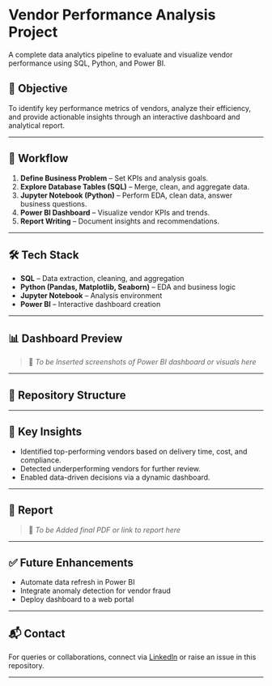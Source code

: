 # Vendor Performance Analysis Project

A complete data analytics pipeline to evaluate and visualize vendor performance using SQL, Python, and Power BI.

## 📌 Objective

To identify key performance metrics of vendors, analyze their efficiency, and provide actionable insights through an interactive dashboard and analytical report.

---

## 🧩 Workflow

1. **Define Business Problem** – Set KPIs and analysis goals.
2. **Explore Database Tables (SQL)** – Merge, clean, and aggregate data.
3. **Jupyter Notebook (Python)** – Perform EDA, clean data, answer business questions.
4. **Power BI Dashboard** – Visualize vendor KPIs and trends.
5. **Report Writing** – Document insights and recommendations.

---

## 🛠️ Tech Stack

- **SQL** – Data extraction, cleaning, and aggregation
- **Python (Pandas, Matplotlib, Seaborn)** – EDA and business logic
- **Jupyter Notebook** – Analysis environment
- **Power BI** – Interactive dashboard creation

---

## 📊 Dashboard Preview

> 📌 *To be Inserted screenshots of Power BI dashboard or visuals here*

---

## 📁 Repository Structure


---

## 📌 Key Insights

- Identified top-performing vendors based on delivery time, cost, and compliance.
- Detected underperforming vendors for further review.
- Enabled data-driven decisions via a dynamic dashboard.

---

## 📄 Report

> 📌 *To be Added final PDF or link to report here*

---

## ✅ Future Enhancements

- Automate data refresh in Power BI
- Integrate anomaly detection for vendor fraud
- Deploy dashboard to a web portal

---

## 📬 Contact

For queries or collaborations, connect via [LinkedIn](https://www.linkedin.com/in/puskarsarkar) or raise an issue in this repository.

---



